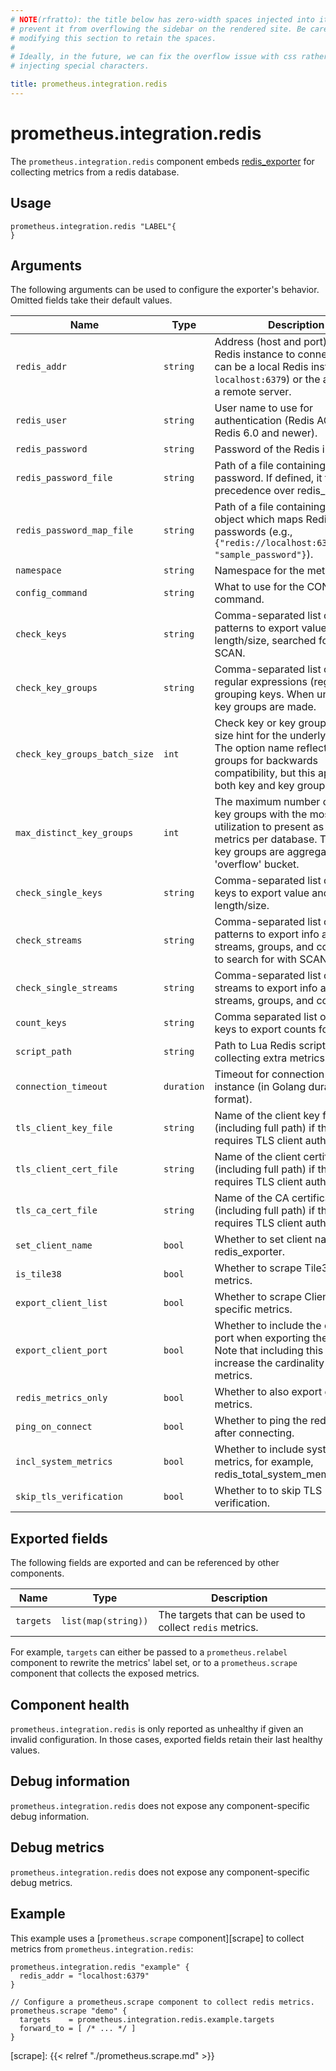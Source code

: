 ```yaml
---
# NOTE(rfratto): the title below has zero-width spaces injected into it to
# prevent it from overflowing the sidebar on the rendered site. Be careful when
# modifying this section to retain the spaces.
#
# Ideally, in the future, we can fix the overflow issue with css rather than
# injecting special characters.

title: prometheus.​integration.redis
---
```


# prometheus.integration.redis
The `prometheus.integration.redis` component embeds
[redis_exporter](https://github.com/oliver006/redis_exporter) for collecting metrics from a redis database.

## Usage

```river
prometheus.integration.redis "LABEL"{
}
```

## Arguments
The following arguments can be used to configure the exporter's behavior.
Omitted fields take their default values.

Name | Type | Description | Default | Required
---- | ---- | ----------- | ------- | --------
`redis_addr`                  | `string`   | Address (host and port) of the Redis instance to connect to. This can be a local Redis instance (e.g., `localhost:6379`) or the address of a remote server. | | yes
`redis_user`                  | `string`   | User name to use for authentication (Redis ACL for Redis 6.0 and newer).  | | no
`redis_password`              | `string`   | Password of the Redis instance. | | no
`redis_password_file`         | `string`   | Path of a file containing a password. If defined, it takes precedence over redis_password. | | no
`redis_password_map_file`     | `string`   | Path of a file containing a JSON object which maps Redis URIs to passwords (e.g., `{"redis://localhost:6379": "sample_password"}`). | | no
`namespace`                   | `string`   | Namespace for the metrics.  | `"redis"` | no
`config_command`              | `string`   | What to use for the CONFIG command. | `"CONFIG"` | no
`check_keys`                  | `string`   | Comma-separated list of key-patterns to export value and length/size, searched for with SCAN. | | no
`check_key_groups`            | `string`   | Comma-separated list of Lua regular expressions (regex) for grouping keys. When unset, no key groups are made. | | no
`check_key_groups_batch_size` | `int`      | Check key or key groups batch size hint for the underlying SCAN. The option name reflects key groups for backwards compatibility, but this applies to both key and key groups. | `10000` | no
`max_distinct_key_groups`     | `int`      | The maximum number of distinct key groups with the most memory utilization to present as distinct metrics per database. The leftover key groups are aggregated in the 'overflow' bucket. | `100` | no
`check_single_keys`           | `string`   | Comma-separated list of single keys to export value and length/size. | | no
`check_streams`               | `string`   | Comma-separated list of stream-patterns to export info about streams, groups, and consumers to search for with SCAN. | | no
`check_single_streams`        | `string`   | Comma-separated list of single streams to export info about streams, groups, and consumers. | | no
`count_keys`                  | `string`   | Comma separated list of individual keys to export counts for. | | no
`script_path`                 | `string`   | Path to Lua Redis script for collecting extra metrics. | | no
`connection_timeout`          | `duration` | Timeout for connection to Redis instance (in Golang duration format). | `"15s"` | no
`tls_client_key_file`         | `string`   | Name of the client key file (including full path) if the server requires TLS client authentication. | | no
`tls_client_cert_file`        | `string`   | Name of the client certificate file (including full path) if the server requires TLS client authentication. | | no
`tls_ca_cert_file`            | `string`   | Name of the CA certificate file (including full path) if the server requires TLS client authentication. | | no
`set_client_name`             | `bool`     | Whether to set client name to redis_exporter. | `true` | no
`is_tile38`                   | `bool`     | Whether to scrape Tile38 specific metrics. | | no
`export_client_list`          | `bool`     | Whether to scrape Client List specific metrics. | | no
`export_client_port`          | `bool`     | Whether to include the client's port when exporting the client list. Note that including this will increase the cardinality of all redis metrics. | | no
`redis_metrics_only`          | `bool`     | Whether to also export go runtime metrics. | | no
`ping_on_connect`             | `bool`     | Whether to ping the redis instance after connecting. | | no
`incl_system_metrics`         | `bool`     | Whether to include system metrics, for example, redis_total_system_memory_bytes. | | no
`skip_tls_verification`       | `bool`     | Whether to to skip TLS verification. | | no



## Exported fields
The following fields are exported and can be referenced by other components.

Name      | Type                | Description
--------- | ------------------- | -----------
`targets` | `list(map(string))` | The targets that can be used to collect `redis` metrics.

For example, `targets` can either be passed to a `prometheus.relabel`
component to rewrite the metrics' label set, or to a `prometheus.scrape`
component that collects the exposed metrics.

## Component health

`prometheus.integration.redis` is only reported as unhealthy if given
an invalid configuration. In those cases, exported fields retain their last
healthy values.

## Debug information

`prometheus.integration.redis` does not expose any component-specific
debug information.

## Debug metrics

`prometheus.integration.redis` does not expose any component-specific
debug metrics.

## Example

This example uses a [`prometheus.scrape` component][scrape] to collect metrics
from `prometheus.integration.redis`:

```river
prometheus.integration.redis "example" {
  redis_addr = "localhost:6379"
}

// Configure a prometheus.scrape component to collect redis metrics.
prometheus.scrape "demo" {
  targets    = prometheus.integration.redis.example.targets
  forward_to = [ /* ... */ ]
}
```

[scrape]: {{< relref "./prometheus.scrape.md" >}}
